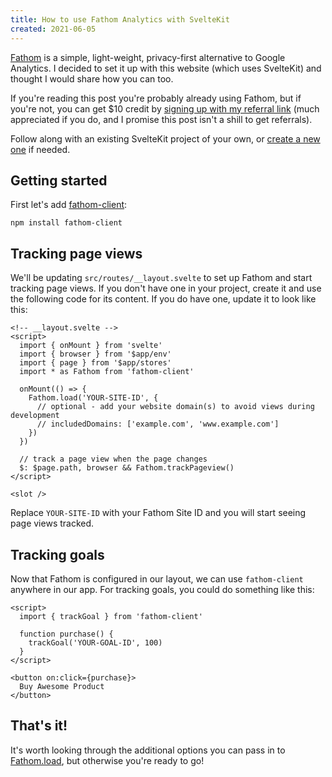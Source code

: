 ```yaml
---
title: How to use Fathom Analytics with SvelteKit
created: 2021-06-05
---
```


[Fathom](https://usefathom.com) is a simple, light-weight, privacy-first alternative to Google Analytics. I decided to set it up with this website (which uses SvelteKit) and thought I would share how you can too.

If you're reading this post you're probably already using Fathom, but if you're not, you can get $10 credit by [signing up with my referral link](https://usefathom.com/ref/QAKNUF) (much appreciated if you do, and I promise this post isn't a shill to get referrals).

Follow along with an existing SvelteKit project of your own, or [create a new one](https://kit.svelte.dev/docs#introduction-getting-started) if needed.

## Getting started

First let's add [fathom-client](https://github.com/derrickreimer/fathom-client):

```
npm install fathom-client
```

## Tracking page views

We'll be updating `src/routes/__layout.svelte` to set up Fathom and start tracking page views. If you don't have one in your project, create it and use the following code for its content. If you do have one, update it to look like this:

```svelte
<!-- __layout.svelte -->
<script>
  import { onMount } from 'svelte'
  import { browser } from '$app/env'
  import { page } from '$app/stores'
  import * as Fathom from 'fathom-client'

  onMount(() => {
    Fathom.load('YOUR-SITE-ID', {
      // optional - add your website domain(s) to avoid views during development
      // includedDomains: ['example.com', 'www.example.com']
    })
  })

  // track a page view when the page changes
  $: $page.path, browser && Fathom.trackPageview()
</script>

<slot />
```

Replace `YOUR-SITE-ID` with your Fathom Site ID and you will start seeing page views tracked.

## Tracking goals

Now that Fathom is configured in our layout, we can use `fathom-client` anywhere in our app. For tracking goals, you could do something like this:

```svelte
<script>
  import { trackGoal } from 'fathom-client'

  function purchase() {
    trackGoal('YOUR-GOAL-ID', 100)
  }
</script>

<button on:click={purchase}>
  Buy Awesome Product
</button>
```

## That's it!

It's worth looking through the additional options you can pass in to [Fathom.load](https://github.com/derrickreimer/fathom-client#loadsiteid-string-opts-object), but otherwise you're ready to go!
